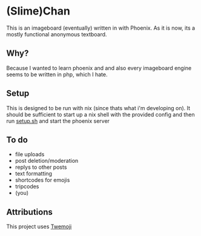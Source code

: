 # (Slime)Chan

This is an imageboard (eventually) written in with Phoenix. As it is now, its a mostly functional anonymous textboard.

## Why?

Because I wanted to learn phoenix and and also every imageboard engine seems to be written in php, which I hate.

## Setup

This is designed to be run with nix (since thats what i'm developing on). It should be sufficient to start up a nix shell with the provided config and then run [setup.sh](/setup.sh) and start the phoenix server

## To do

- file uploads
- post deletion/moderation
- replys to other posts
- text formatting
- shortcodes for emojis
- tripcodes
- (you)

## Attributions

This project uses [Twemoji](https://twemoji.twitter.com/)
